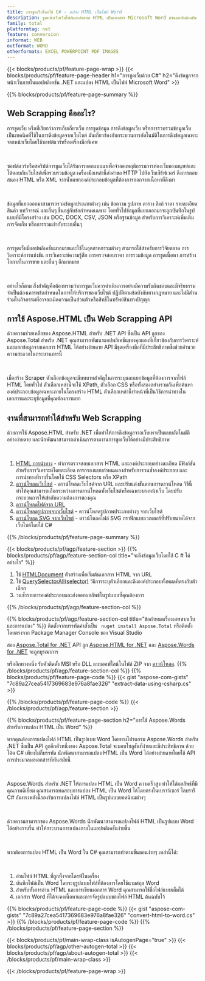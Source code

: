 ```yaml
---
title: การขูดเว็บโดยใช้ C# - แปลง HTML เป็นไฟล์ Word 
description: ขูดหน้าเว็บเว็บไซต์และส่งออก HTML เป็นเอกสาร Microsoft Word ผ่านแอปพลิเคชัน .NET ของคุณโดยการผสานรวม Aspose API 
family: total
platformtag: net
feature: conversion
informat: WEB
outformat: WORD
otherformats: EXCEL POWERPOINT PDF IMAGES
---
```

{{< blocks/products/pf/feature-page-wrap >}}
{{< blocks/products/pf/feature-page-header h1="การขูดเว็บด้วย C#" h2="ดึงข้อมูลจากหน้าเว็บภายในแอปพลิเคชัน .NET และแปลง HTML เป็นไฟล์ Microsoft Word" >}}

{{% blocks/products/pf/feature-page-summary %}}

<h2 class="heading-border">Web Scrapping คืออะไร?</h2>

<p>การขูดเว็บ หรือที่เรียกว่าการเก็บเกี่ยวเว็บ การขูดข้อมูล การดึงข้อมูลเว็บ หรือการรวบรวมข้อมูลเว็บ เป็นเทคนิคที่ใช้ในการดึงข้อมูลจากเว็บไซต์ มันเกี่ยวข้องกับกระบวนการอัตโนมัติในการดึงข้อมูลเฉพาะจากหน้าเว็บโดยใช้ซอฟต์แวร์หรือเครื่องมือพิเศษ</p><br />
<p>ซอฟต์แวร์หรือสคริปต์การขูดเว็บได้รับการออกแบบมาเพื่อจำลองพฤติกรรมการท่องเว็บของมนุษย์และโต้ตอบกับเว็บไซต์เพื่อรวบรวมข้อมูล เครื่องมือเหล่านี้ส่งคำขอ HTTP ไปยังเว็บเซิร์ฟเวอร์ ดึงการตอบสนอง HTML หรือ XML จากนั้นแยกองค์ประกอบข้อมูลที่ต้องการออกจากเนื้อหาที่ดึงมา</p><br />

<p>ข้อมูลที่แยกออกมาสามารถรวมข้อมูลประเภทต่างๆ เช่น ข้อความ รูปภาพ ตาราง ลิงก์ ราคา รายละเอียดสินค้า บทวิจารณ์ และอื่นๆ ขึ้นอยู่กับข้อกำหนดเฉพาะ โดยทั่วไปข้อมูลที่แยกออกมาจะถูกบันทึกในรูปแบบที่มีโครงสร้าง เช่น DOC, DOCX, CSV, JSON หรือฐานข้อมูล สำหรับการวิเคราะห์เพิ่มเติม การจัดเก็บ หรือการรวมเข้ากับระบบอื่นๆ</p><br />

<p>การขูดเว็บมีแอปพลิเคชันมากมายและใช้ในอุตสาหกรรมต่างๆ สามารถใช้สำหรับการวิจัยตลาด การวิเคราะห์การแข่งขัน การวิเคราะห์ความรู้สึก การตรวจสอบราคา การรวมข้อมูล การขูดเนื้อหา การสร้างโอกาสในการขาย และอื่นๆ อีกมากมาย</p><br />

<p>อย่างไรก็ตาม สิ่งสำคัญคือต้องทราบว่าการขูดเว็บควรดำเนินการอย่างมีความรับผิดชอบและมีจริยธรรม จำเป็นต้องเคารพข้อกำหนดในการให้บริการของเว็บไซต์ ปฏิบัติตามข้อบังคับทางกฎหมาย และไม่มีส่วนร่วมในกิจกรรมที่อาจละเมิดความเป็นส่วนตัวหรือสิทธิ์ในทรัพย์สินทางปัญญา</p>

<h2 class="heading-border">การใช้ Aspose.HTML เป็น Web Scrapping API</h2>

<p>ด้วยความช่วยเหลือของ Aspose.HTML สำหรับ .NET API ซึ่งเป็น API ลูกของ Aspose.Total สำหรับ .NET คุณสามารถพัฒนาแอปพลิเคชันของคุณเองที่เกี่ยวข้องกับการวิเคราะห์และแยกข้อมูลจากเอกสาร HTML ได้อย่างง่ายดาย API มีชุดเครื่องมือที่มีประสิทธิภาพซึ่งช่วยอำนวยความสะดวกในกระบวนการนี้</p><br />

<p>เมื่อสร้าง Scraper ตัวเลือกข้อมูลจะมีบทบาทสำคัญในการระบุและแยกข้อมูลที่ต้องการจากไฟล์ HTML โดยทั่วไป ตัวเลือกเหล่านี้จะใช้ XPath, ตัวเลือก CSS หรือทั้งสองอย่างรวมกันเพื่อค้นหาองค์ประกอบข้อมูลเฉพาะภายในโครงสร้าง HTML ตัวเลือกเหล่านี้ทำหน้าที่เป็นวิธีการนำทางในเอกสารและระบุข้อมูลที่คุณต้องการแยก</p>

<h2 class="heading-border">งานที่สามารถทำได้สำหรับ Web Scrapping</h2>

<p>ด้วยการใช้ Aspose.HTML สำหรับ .NET เพื่อทำให้การดึงข้อมูลจากเว็บเพจเป็นแบบอัตโนมัติอย่างง่ายดาย และนักพัฒนาสามารถดำเนินการตามงานการขูดเว็บได้อย่างมีประสิทธิภาพ</p><br />

1. [HTML การนำทาง](https://docs.aspose.com/html/net/html-navigation/) - ทำการตรวจสอบเอกสาร HTML และองค์ประกอบอย่างละเอียด มีฟังก์ชันสำหรับการวิเคราะห์โดยละเอียด การกรองแบบกำหนดเองสำหรับการวนซ้ำองค์ประกอบ และการนำทางที่ราบรื่นโดยใช้ CSS Selectors หรือ XPath
2. [ดาวน์โหลดเว็บไซต์](https://docs.aspose.com/html/net/download-website/) - ดาวน์โหลดเว็บไซต์จาก URL และปรับแต่งขั้นตอนการดาวน์โหลด วิธีนี้ทำให้คุณสามารถเลือกระหว่างการดาวน์โหลดทั้งเว็บไซต์หรือเฉพาะบางหน้าเว็บ โดยปรับกระบวนการให้เข้ากับความต้องการของคุณ
3. [ดาวน์โหลดไฟล์จาก URL](https://docs.aspose.com/html/net/download-file-from-url/) 
4. [ดาวน์โหลดรูปภาพจากเว็บไซต์](https://docs.aspose.com/html/net/download-images-from-website/) - ดาวน์โหลดรูปภาพประเภทต่างๆ จากเว็บไซต์
5. [ดาวน์โหลด SVG จากเว็บไซต์](https://docs.aspose.com/html/net/download-svg-from-website/) - ดาวน์โหลดไฟล์ SVG กราฟิกแบบเวกเตอร์ที่ปรับขนาดได้จากเว็บไซต์โดยใช้ C#

{{% /blocks/products/pf/feature-page-summary  %}}

{{< blocks/products/pf/agp/feature-section >}}
{{% blocks/products/pf/agp/feature-section-col title="จะดึงข้อมูลเว็บโดยใช้ C # ได้อย่างไร" %}}

1. ใช้ [HTMLDocument](https://reference.aspose.com/html/net/aspose.html/htmldocument/htmldocument/) ตัวสร้างเพื่อเริ่มต้นเอกสาร HTML จาก URL
2. ใช้ [QuerySelectorAll(selector)](https://reference.aspose.com/html/net/aspose.html.dom/document/queryselectorall/) วิธีการระบุตัวเลือกและดึงองค์ประกอบทั้งหมดที่ตรงกับตัวเลือก
3. วนซ้ำรายการองค์ประกอบและส่งออกผลลัพธ์ในรูปแบบที่คุณต้องการ
 
{{% /blocks/products/pf/agp/feature-section-col %}}

{{% blocks/products/pf/agp/feature-section-col title="ข้อกำหนดเรื่องเศษซากเว็บและการแปลง" %}}
ติดตั้งจากบรรทัดคำสั่งเป็น ``` nuget install Aspose.Total``` หรือติดตั้งโดยตรงจาก Package Manager Console ของ Visual Studio

สอง [Aspose.Total for .NET](https://products.aspose.com/total/net/) API ลูก [Aspose.HTML for .NET](https://products.aspose.com/html/net/) และ [Aspose.Words for .NET](https://products.aspose.com/words/net/) จะถูกบูรณาการ

หรืออีกทางหนึ่ง รับตัวติดตั้ง MSI หรือ DLL แบบออฟไลน์ในไฟล์ ZIP จาก [ดาวน์โหลด](https://releases.aspose.com/total/net).
{{% /blocks/products/pf/agp/feature-section-col %}}
{{% blocks/products/pf/feature-page-code %}}
{{< gist "aspose-com-gists" "7c89a27cea5417369683e976a8fae326" "extract-data-using-csharp.cs" >}}

{{% /blocks/products/pf/feature-page-code %}}
{{< /blocks/products/pf/agp/feature-section >}}

{{% blocks/products/pf/feature-page-section  h2="การใช้ Aspose.Words สำหรับการแปลง HTML เป็น Word" %}}
<p>หากคุณต้องการแปลงไฟล์ HTML เป็นรูปแบบ Word โดยทางโปรแกรม Aspose.Words สำหรับ .NET ซึ่งเป็น API ลูกอีกตัวหนึ่งของ Aspose.Total จะมอบโซลูชันที่ง่ายและมีประสิทธิภาพ ด้วยโค้ด C# เพียงไม่กี่บรรทัด นักพัฒนาสามารถแปลง HTML เป็น Word ได้อย่างง่ายดายโดยใช้ API การประมวลผลเอกสารที่ทันสมัยนี้</p><br />

<p>Aspose.Words สำหรับ .NET ให้การแปลง HTML เป็น Word ความเร็วสูง ทำให้ได้ผลลัพธ์ที่มีคุณภาพดีเยี่ยม คุณสามารถทดสอบการแปลง HTML เป็น Word ได้โดยตรงในเบราว์เซอร์ ไลบรารี C# อันทรงพลังนี้รองรับการแปลงไฟล์ HTML เป็นรูปแบบยอดนิยมต่างๆ</p><br />

<p>ด้วยความสามารถของ Aspose.Words นักพัฒนาสามารถแปลงไฟล์ HTML เป็นรูปแบบ Word ได้อย่างราบรื่น ทำให้กระบวนการแปลงภายในแอปพลิเคชันง่ายขึ้น</p><br />

<p>หากต้องการแปลง HTML เป็น Word ใน C# คุณสามารถทำตามขั้นตอนง่ายๆ เหล่านี้ได้:</p><br />

1. อ่านไฟล์ HTML ที่ถูกทิ้งจากไดรฟ์ในเครื่อง
1. บันทึกไฟล์เป็น Word โดยระบุรูปแบบไฟล์ที่ต้องการโดยใช้นามสกุล Word
1. สำหรับทั้งการอ่าน HTML และการเขียนเอกสาร Word คุณสามารถใช้ชื่อไฟล์แบบเต็มได้
1. เอกสาร Word ที่ได้จะคงเนื้อหาและการจัดรูปแบบของไฟล์ HTML ต้นฉบับไว้

{{% blocks/products/pf/feature-page-code %}}
{{< gist "aspose-com-gists" "7c89a27cea5417369683e976a8fae326" "convert-html-to-word.cs" >}}
{{% /blocks/products/pf/feature-page-code  %}}
{{% /blocks/products/pf/feature-page-section %}}

{{< blocks/products/pf/main-wrap-class isAutogenPage="true" >}}
{{< blocks/products/pf/agp/other-autogen-total >}}
{{< blocks/products/pf/agp/about-autogen-total >}}
{{< /blocks/products/pf/main-wrap-class >}}

{{< /blocks/products/pf/feature-page-wrap >}}